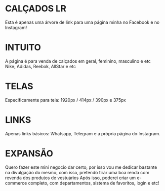 # CALÇADOS LR
Esta é apenas uma árvore de link para uma página minha no Facebook e no Instagram!

# INTUITO
A página é para venda de calçados em geral, feminino, masculino e etc
Nike, Adidas, Reebok, AllStar e etc

# TELAS
Especificamente para tela: 1920px / 414px / 390px e 375px

# LINKS
Apenas links básicos: Whatsapp, Telegram e a própria página do Instagram.

# EXPANSÃO
Quero fazer este mini negocio dar certo, por isso vou me dedicar bastante na divulgação do mesmo, com isso, pretendo tirar uma boa renda com revenda dos produtos de vestuários
Após isso, poderei criar um e-commerce completo, com departamentos, sistema de favoritos, login e etc!

